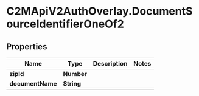 # C2MApiV2AuthOverlay.DocumentSourceIdentifierOneOf2

## Properties

Name | Type | Description | Notes
------------ | ------------- | ------------- | -------------
**zipId** | **Number** |  | 
**documentName** | **String** |  | 


